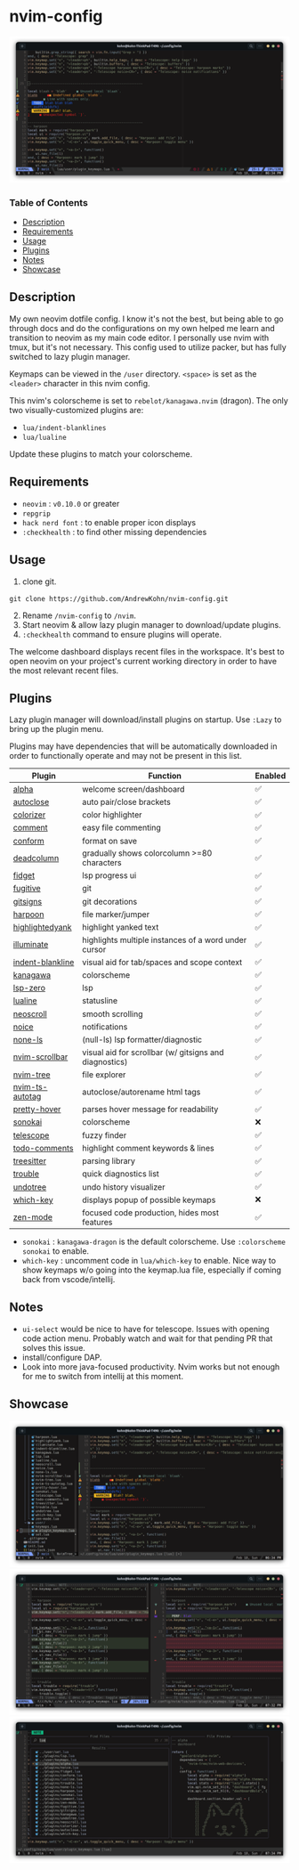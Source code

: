 # nvim-config

![nvim screenshot1](https://github.com/AndrewKohn/nvim-config/blob/main/images/Screenshot%20from%202024-02-18%2018-34-15.png)

### Table of Contents

- [Description](#description)
- [Requirements](#requirements)
- [Usage](#usage)
- [Plugins](#plugins)
- [Notes](#notes)
- [Showcase](#showcase)

## Description

My own neovim dotfile config. I know it's not the best, but being able to go through docs and do the configurations on my own helped me learn and transition to neovim as my main code editor. I personally use nvim with tmux, but it's not necessary. This config used to utilize packer, but has fully switched to lazy plugin manager.

Keymaps can be viewed in the `/user` directory. `<space>` is set as the `<leader>` character in this nvim config.

This nvim's colorscheme is set to `rebelot/kanagawa.nvim` (dragon). The only two visually-customized plugins are:

- `lua/indent-blanklines`
- `lua/lualine`

Update these plugins to match your colorscheme.

## Requirements

- `neovim` : `v0.10.0` or greater
- `repgrip`
- `hack nerd font` : to enable proper icon displays
- `:checkhealth` : to find other missing dependencies

## Usage

1. clone git.

```
git clone https://github.com/AndrewKohn/nvim-config.git
```

2. Rename `/nvim-config` to `/nvim`.
3. Start neovim & allow lazy plugin manager to download/update plugins.
4. `:checkhealth` command to ensure plugins will operate.

The welcome dashboard displays recent files in the workspace. It's best to open neovim on your project's current working directory in order to have the most relevant recent files.

## Plugins

Lazy plugin manager will download/install plugins on startup. Use `:Lazy` to bring up the plugin menu.

Plugins may have dependencies that will be automatically downloaded in order to functionally operate and may not be present in this list.

| Plugin                                                                     | Function                                               | Enabled |
| -------------------------------------------------------------------------- | ------------------------------------------------------ | ------- |
| [alpha](https://github.com/goolord/alpha-nvim)                             | welcome screen/dashboard                               | ✅      |
| [autoclose](https://github.com/m4xshen/autoclose.nvim)                     | auto pair/close brackets                               | ✅      |
| [colorizer](https://github.com/norcalli/nvim-colorizer.lua)                | color highlighter                                      | ✅      |
| [comment](https://github.com/numToStr/Comment.nvim)                        | easy file commenting                                   | ✅      |
| [conform](https://github.com/stevearc/conform.nvim)                        | format on save                                         | ✅      |
| [deadcolumn](https://github.com/Bekaboo/deadcolumn.nvim)                   | gradually shows colorcolumn >=80 characters            | ✅      |
| [fidget](https://github.com/j-hui/fidget.nvim)                             | lsp progress ui                                        | ✅      |
| [fugitive](https://github.com/tpope/vim-fugitive)                          | git                                                    | ✅      |
| [gitsigns](https://github.com/lewis6991/gitsigns.nvim)                     | git decorations                                        | ✅      |
| [harpoon](https://github.com/ThePrimeagen/harpoon)                         | file marker/jumper                                     | ✅      |
| [highlightedyank](https://github.com/machakann/vim-highlightedyank)        | highlight yanked text                                  | ✅      |
| [illuminate](https://github.com/RRethy/vim-illuminate)                     | highlights multiple instances of a word under cursor   | ✅      |
| [indent-blankline](https://github.com/lukas-reineke/indent-blankline.nvim) | visual aid for tab/spaces and scope context            | ✅      |
| [kanagawa](https://github.com/rebelot/kanagawa.nvim)                       | colorscheme                                            | ✅      |
| [lsp-zero](https://github.com/VonHeikemen/lsp-zero.nvim)                   | lsp                                                    | ✅      |
| [lualine](https://github.com/nvim-lualine/lualine.nvim)                    | statusline                                             | ✅      |
| [neoscroll](https://github.com/karb94/neoscroll.nvim)                      | smooth scrolling                                       | ✅      |
| [noice](https://github.com/folke/noice.nvim)                               | notifications                                          | ✅      |
| [none-ls](https://github.com/nvimtools/none-ls.nvim)                       | (null-ls) lsp formatter/diagnostic                     | ✅      |
| [nvim-scrollbar](https://github.com/petertriho/nvim-scrollbar)             | visual aid for scrollbar (w/ gitsigns and diagnostics) | ✅      |
| [nvim-tree](https://github.com/nvim-tree/nvim-tree.lua)                    | file explorer                                          | ✅      |
| [nvim-ts-autotag](https://github.com/windwp/nvim-ts-autotag)               | autoclose/autorename html tags                         | ✅      |
| [pretty-hover](https://github.com/Fildo7525/pretty_hover)                  | parses hover message for readability                   | ✅      |
| [sonokai](https://github.com/sainnhe/sonokai)                              | colorscheme                                            | ❌      |
| [telescope](https://github.com/nvim-telescope/telescope.nvim)              | fuzzy finder                                           | ✅      |
| [todo-comments](https://github.com/folke/todo-comments.nvim)               | highlight comment keywords & lines                     | ✅      |
| [treesitter](https://github.com/nvim-treesitter/nvim-treesitter)           | parsing library                                        | ✅      |
| [trouble](https://github.com/folke/trouble.nvim)                           | quick diagnostics list                                 | ✅      |
| [undotree](https://github.com/mbbill/undotree)                             | undo history visualizer                                | ✅      |
| [which-key](https://github.com/folke/which-key.nvim)                       | displays popup of possible keymaps                     | ❌      |
| [zen-mode](https://github.com/folke/zen-mode.nvim)                         | focused code production, hides most features           | ✅      |

- `sonokai` : `kanagawa-dragon` is the default colorscheme. Use `:colorscheme sonokai` to enable.
- `which-key` : uncomment code in `lua/which-key` to enable. Nice way to show keymaps w/o going into the keymap.lua file, especially if coming back from vscode/intellij.

## Notes

- `ui-select` would be nice to have for telescope. Issues with opening code action menu. Probably watch and wait for that pending PR that solves this issue.
- install/configure DAP.
- Look into more java-focused productivity. Nvim works but not enough for me to switch from intellij at this moment.

## Showcase

![Nvim screenshot2](https://github.com/AndrewKohn/nvim-config/blob/main/images/Screenshot%20from%202024-02-18%2018-34-57.png)
![Nvim screenshot3](https://github.com/AndrewKohn/nvim-config/blob/main/images/Screenshot%20from%202024-02-18%2019-32-22.png)
![Nvim screenshot4](https://github.com/AndrewKohn/nvim-config/blob/main/images/Screenshot%20from%202024-02-18%2019-34-25.png)

